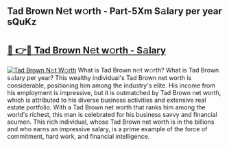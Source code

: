 ## Tad Brown N𝚎t w𝚘rth - Part-5Xm S𝚊lary per year sQuKz

# <h2><a href="http://gc2hh9.nevu.top/?p=Tad+Brown">🔗 👉🔴 Tad Brown N𝚎t w𝚘rth - S𝚊lary</a></h2>

[![Tad Brown N𝚎t W𝚘rth](https://i.imgur.com/Oavwk0R.jpeg)](http://gc2hh9.nevu.top/?p=Tad+Brown)
What is Tad Brown n𝚎t w𝚘rth? What is Tad Brown s𝚊lary per year?
This wealthy individual's Tad Brown net worth is considerable, positioning him among the industry's elite. His income from his employment is impressive, but it is outmatched by Tad Brown net worth, which is attributed to his diverse business activities and extensive real estate portfolio. With a Tad Brown net worth that ranks him among the world's richest, this man is celebrated for his business savvy and financial acumen. This rich individual, whose Tad Brown net worth is in the billions and who earns an impressive salary, is a prime example of the force of commitment, hard work, and financial intelligence.
